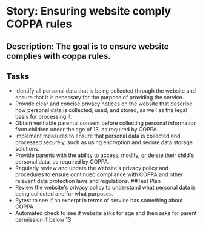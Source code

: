 # Story: Ensuring website comply COPPA rules
## Description: The goal is to ensure website complies with coppa rules.
## Tasks
* Identify all personal data that is being collected through the website and ensure that it is necessary for the purpose of providing the service.
* Provide clear and concise privacy notices on the website that describe how personal data is collected, used, and stored, as well as the legal basis for processing it.
* Obtain verifiable parental consent before collecting personal information from children under the age of 13, as required by COPPA.
* Implement measures to ensure that personal data is collected and processed securely, such as using encryption and secure data storage solutions.
* Provide parents with the ability to access, modify, or delete their child's personal data, as required by COPPA.
* Regularly review and update the website's privacy policy and procedures to ensure continued compliance with COPPA and other relevant data protection laws and regulations.
##Test Plan
* Review the website's privacy policy to understand what personal data is being collected and for what purposes.
* Pytest to see if an excerpt in terms of service has something about COPPA
* Automated check to see if website asks for age and then asks for parent permission if below 13